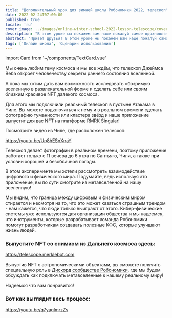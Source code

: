 ```yaml
---
title: "Дополнительный урок для зимней школы Робономики 2022, телескоп"
date: 2022-02-24T07:00:00
published: true
locale: 'ru'
cover_image: ../images/online-winter-school-2022-lesson-telescope/cover.jpg
description: "В этом уроке мы покажем вам наше пожалуй самое вдохновляющее приложение. Мы очень любим тему космоса и мы все ждём, что телескоп Джеймса Веба откроет человечеству секреты раннего состояния вселенной."
abstract: "Привет друзья! В этом уроке мы покажем вам наше пожалуй самое вдохновляющее приложение."
tags: ['Онлайн школа', 'Сценарии использования']
---
```

import Card from '~/components/TextCard.vue'

<ExpiredInfo/>

Мы очень любим тему космоса и мы все ждём, что телескоп Джеймса Веба откроет человечеству секреты раннего состояния вселенной.

А пока мы хотим дать вам возможность исследовать обозримую вселенную в развлекательной форме и сделать себе или своим близким красивое NFT далекого космоса.

Для этого мы подключили реальный телескоп в пустыне Атакама в Чиле. Вы можете подключиться к нему и в реальном времени сделать фотографию туманности или кластера звёзд и наше приложение выпустит для вас NFT на платформе RMRK Singular!

Посмотрите видео из Чиле, где расположен телескоп:

https://youtu.be/Up8hESnXnaY

Телескоп делает фотографии в реальном времени, поэтому приложение работает только с 11 вечера до 6 утра по Сантьяго, Чили, а также при условии хорошей и безоблачной погоды.

В этом эксперименте мы хотели рассмотреть взаимодействие цифрового и физического мира. Подумайте, ведь используя это приложение, вы по сути смотрите из метавселенной на нашу вселенную!

Мы видим, что граница между цифровым и физическим миром стирается и несмотря на то, что это может казаться страшным трендом - нам кажется, что люди только выиграют от этого. Кибер-физические системы уже используются для организации общества и мы надеемся, что инструменты, которые разрабатывает команда Робономики помогут разработчикам создавать полезные КФС, которые улучшают жизнь людей.

<Card>

### Выпустите NFT со снимком из Дальнего космоса здесь:

https://telescope.merklebot.com

Выпустив NFT с астрономическими объектами, вы сможете получить специальную роль в [Дискорд сообществе Робономики](https://discord.gg/JpaN2XAmqY), где мы будем обсуждать как подключать метавселенные к нашему реальному миру!

Надеемся что вам понравится!

</Card>

<Card>

### Вот как выглядит весь процесс:

https://youtu.be/q7yaqlmrzZs

</Card>

